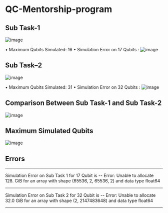# QC-Mentorship-program

## Sub Task-1
![image](https://github.com/user-attachments/assets/007fcb85-be59-43ef-a670-bcf25ef05f96)

•	Maximum Qubits Simulated: 16
•	Simulation Error on 17 Qubits : 
![image](https://github.com/user-attachments/assets/be99452d-7911-45ae-a386-23fb6e38b1db)


## Sub Task–2
![image](https://github.com/user-attachments/assets/089bf532-1a97-4034-87f0-ed9f2f688d6b)

•	Maximum Qubits Simulated: 31
•	Simulation Error on 32 Qubits : 
![image](https://github.com/user-attachments/assets/8f541fa3-d867-4e96-888e-7e6cbfa957af)


## Comparison Between Sub Task-1 and Sub Task-2

![image](https://github.com/user-attachments/assets/229ea283-1c9f-45b7-b941-0e66e937081d)


## Maximum Simulated Qubits

![image](https://github.com/user-attachments/assets/63ae59c1-45a2-4ec0-81b1-d30ca27904ad)


## Errors
---------------------------------------------------------------------------------------------------- 

Simulation Error on Sub Task 1 for 17 Qubit is
-- Error: Unable to allocate 128. GiB for an array with shape (65536, 2, 65536, 2) and data type float64

---------------------------------------------------------------------------------------------------- 

Simulation Error on Sub Task 2 for 32 Qubit is
-- Error: Unable to allocate 32.0 GiB for an array with shape (2, 2147483648) and data type float64

---------------------------------------------------------------------------------------------------- 

